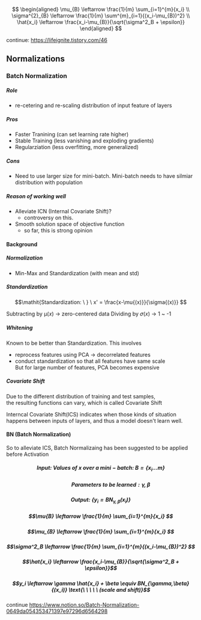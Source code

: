 $$
\begin{aligned}
\mu_{B} \leftarrow \frac{1}{m} \sum_{i=1}^{m}{x_i} \\ 
\sigma^{2}_{B} \leftarrow \frac{1}{m} \sum^{m}_{i=1}{(x_i-\mu_{B})^2} \\
\hat{x_i} \leftarrow \frac{x_i-\mu_{B}}{\sqrt{\sigma^2_B + \epsilon}}
\end{aligned}
$$


continue: https://lifeignite.tistory.com/46

## Normalizations
### Batch Normalization
##### Role
  - re-cetering and re-scaling distribution of input feature of layers
##### Pros
  - Faster Tranining (can set learning rate higher)
  - Stable Training (less vanishing and exploding gradients)
  - Regularziation (less overfitting, more generalized)
##### Cons
  - Need to use larger size for mini-batch. Mini-batch needs to have silmiar distribution with population
##### Reason of working well
  - Alleviate ICN (Internal Covariate Shift)?
    - controversy on this. 
  - Smooth solution space of objective function
    - so far, this is strong opinion
 
#### Background
##### Normalization
  - Min-Max and Standardization (with mean and std)

##### Standardization

$$\mathit{Standardization: \ } \ x' = \frac{x-\mu{(x)}}{\sigma{(x)}} $$

Subtracting by µ(𝑥) -> zero-centered data
Dividing by 𝜎(𝑥) -> 1 ~ -1

##### Whitening
Known to be better than Standardization.
This involves  
  - reprocess features using PCA -> decorrelated features
  - conduct standardization so that all features have same scale  
But for large number of features, PCA becomes expensive

##### Covariate Shift
Due to the different distribution of training and test samples,  
the resulting functions can vary, which is called Covariate Shift 

Interncal Covariate Shift(ICS) indicates when those kinds of situation happens between inputs of layers, and
thus a model doesn't learn well. 

#### BN (Batch Normalization)
So to alleviate ICS, Batch Normalizaing has been suggested to be applied before Activation

##### $$\mathbf{Input: \ } \mathit{Values \ of \ x \ over \ a \ mini-batch: \ } B = \{x_i...m\}$$

##### $$\mathit{\ \ \ \ \ \ \ \ \ \ \ \ \ \ \ \ Parameters \ to \ be \ learned: \gamma,\beta}$$

##### $$\mathbf{Output: \ } \{ y_i=BN_{\gamma,\beta}(x_i) \}$$

##### $$\mu{B} \leftarrow \frac{1}{m} \sum_{i=1}^{m}{x_i} $$

##### $$\mu_{B} \leftarrow \frac{1}{m} \sum_{i=1}^{m}{x_i} $$

##### $$\sigma^2_B \leftarrow \frac{1}{m}  \sum_{i=1}^{m}{(x_i-\mu_{B})^2} $$

##### $$\hat{x_i} \leftarrow \frac{x_i-\mu_{B}}{\sqrt{\sigma^2_B + \epsilon}}$$

##### $$y_i \leftarrow \gamma \hat{x_i} + \beta \equiv BN_{\gamma,\beta}{(x_i)} \text{\ \ \ \ \ (scale and shift)}$$

continue
https://www.notion.so/Batch-Normalization-0649da054353471397e97296d6564298
